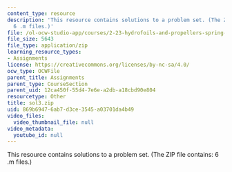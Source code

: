 ```yaml
---
content_type: resource
description: 'This resource contains solutions to a problem set. (The ZIP file contains:
  6 .m files.)'
file: /ol-ocw-studio-app/courses/2-23-hydrofoils-and-propellers-spring-2007/869b69476ab7d3ce3545a03701da4b49_sol3.zip
file_size: 5643
file_type: application/zip
learning_resource_types:
- Assignments
license: https://creativecommons.org/licenses/by-nc-sa/4.0/
ocw_type: OCWFile
parent_title: Assignments
parent_type: CourseSection
parent_uid: 12ca450f-55d4-7e6e-a2db-a18cbd90e804
resourcetype: Other
title: sol3.zip
uid: 869b6947-6ab7-d3ce-3545-a03701da4b49
video_files:
  video_thumbnail_file: null
video_metadata:
  youtube_id: null
---
```

This resource contains solutions to a problem set. (The ZIP file contains: 6 .m files.)